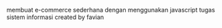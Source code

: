 membuat e-commerce sederhana dengan menggunakan javascript
tugas sistem informasi
created by favian
